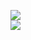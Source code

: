 [![](https://img.shields.io/badge/Made%20With-Github%20Spray-lightgrey.svg?style=for-the-badge&logo=github)](https://github.com/Annihil/github-spray#18623)  
[![](https://i.imgur.com/2DrTn0Z.gif)](https://github.com/Annihil/github-spray)